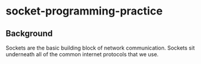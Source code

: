 # socket-programming-practice

## Background

Sockets are the basic building block of network communication. Sockets sit underneath all of the common internet protocols that we use.

